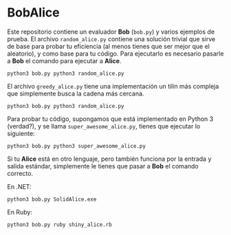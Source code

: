 # BobAlice

Este repositorio contiene un evaluador **Bob** (`bob.py`) y varios ejemplos de prueba.
El archivo `random_alice.py` contiene una solución trivial que sirve de base para
probar tu eficiencia (al menos tienes que ser mejor que el aleatorio), y como
base para tu código. Para ejecutarlo es necesario pasarle a **Bob** el comando para
ejecutar a **Alice**.

    python3 bob.py python3 random_alice.py

El archivo `greedy_alice.py` tiene una implementación un tilín más compleja que
simplemente busca la cadena más cercana.

    python3 bob.py python3 random_alice.py

Para probar tu código, supongamos que está implementado en Python 3 (verdad?), y
se llama `super_awesome_alice.py`, tienes que ejecutar lo siguiente:

    python3 bob.py python3 super_awesome_alice.py

Si tu **Alice** está en otro lenguaje, pero también funciona por la entrada y
salida estándar, simplemente le tienes que pasar a **Bob** el comando correcto.

En .NET:

    python3 bob.py SolidAlice.exe

En Ruby:

    python3 bob.py ruby shiny_alice.rb

